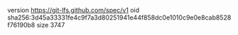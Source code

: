 version https://git-lfs.github.com/spec/v1
oid sha256:3d45a33331fe4c9f7a3d80251941e44f858dc0e1010c9e0e8cab8528f76190b8
size 3747
